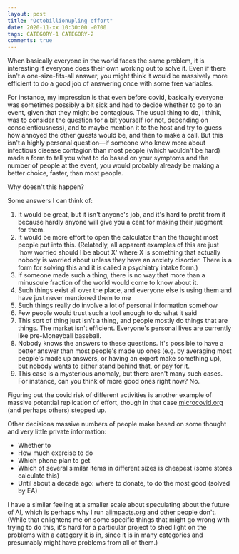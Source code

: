 ```yaml
---
layout: post
title: "Octobillionupling effort"
date: 2020-11-xx 10:30:00 -0700
tags: CATEGORY-1 CATEGORY-2
comments: true
---
```

When basically everyone in the world faces the same problem, it is interesting if everyone does their own working out to solve it. Even if there isn't a one-size-fits-all answer, you might think it would be massively more efficient to do a good job of answering once with some free variables.

For instance, my impression is that even before covid, basically everyone was sometimes possibly a bit sick and had to decide whether to go to an event, given that they might be contagious. The usual thing to do, I think, was to consider the question for a bit yourself (or not, depending on conscientiousness), and to maybe mention it to the host and try to guess how annoyed the other guests would be, and then to make a call. But this isn't a highly personal question&mdash;if someone who knew more about infectious disease contagion than most people (which wouldn't be hard) made a form to tell you what to do based on your symptoms and the number of people at the event, you would probably already be making a better choice, faster, than most people.

Why doesn't this happen?

Some answers I can think of:
1. It would be great, but it isn't anyone's job, and it's hard to profit from it because hardly anyone will give you a cent for making their judgment for them.
2. It would be more effort to open the calculator than the thought most people put into this. (Relatedly, all apparent examples of this are just 'how worried should I be about X' where X is something that actually nobody is worried about unless they have an anxiety disorder. There is a form for solving this and it is called a psychiatry intake form.)
3. If someone made such a thing, there is no way that more than a minuscule fraction of the world would come to know about it.
4. Such things exist all over the place, and everyone else is using them and have just never mentioned them to me
5. Such things really do involve a lot of personal information somehow
6. Few people would trust such a tool enough to do what it said
7. This sort of thing just isn't a thing, and people mostly do things that are things. The market isn't efficient. Everyone's personal lives are currently like pre-Moneyball baseball.
8. Nobody knows the answers to these questions. It's possible to have a better answer than most people's made up ones (e.g. by averaging most people's made up answers, or having an expert make something up), but nobody wants to either stand behind that, or pay for it.
9. This case is a mysterious anomaly, but there aren't many such cases. For instance, can you think of more good ones right now? No.

Figuring out the covid risk of different activities is another example of massive potential replication of effort, though in that case [microcovid.org](https://www.microcovid.org/) (and perhaps others) stepped up.

Other decisions massive numbers of people make based on some thought and very little private information:
- Whether to
- How much exercise to do
- Which phone plan to get
- Which of several similar items in different sizes is cheapest (some stores calculate this)
- Until about a decade ago: where to donate, to do the most good (solved by EA)

I have a similar feeling at a smaller scale about speculating about the future of AI, which is perhaps why I run [aiimpacts.org](http://aiimpacts.org/) and other people don't. (While that enlightens me on some specific things that might go wrong with trying to do this, it's hard for a particular project to shed light on the problems with a category it is in, since it is in many categories and presumably might have problems from all of them.)
